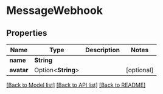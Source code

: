 # MessageWebhook

## Properties

Name | Type | Description | Notes
------------ | ------------- | ------------- | -------------
**name** | **String** |  | 
**avatar** | Option<**String**> |  | [optional]

[[Back to Model list]](../README.md#documentation-for-models) [[Back to API list]](../README.md#documentation-for-api-endpoints) [[Back to README]](../README.md)


